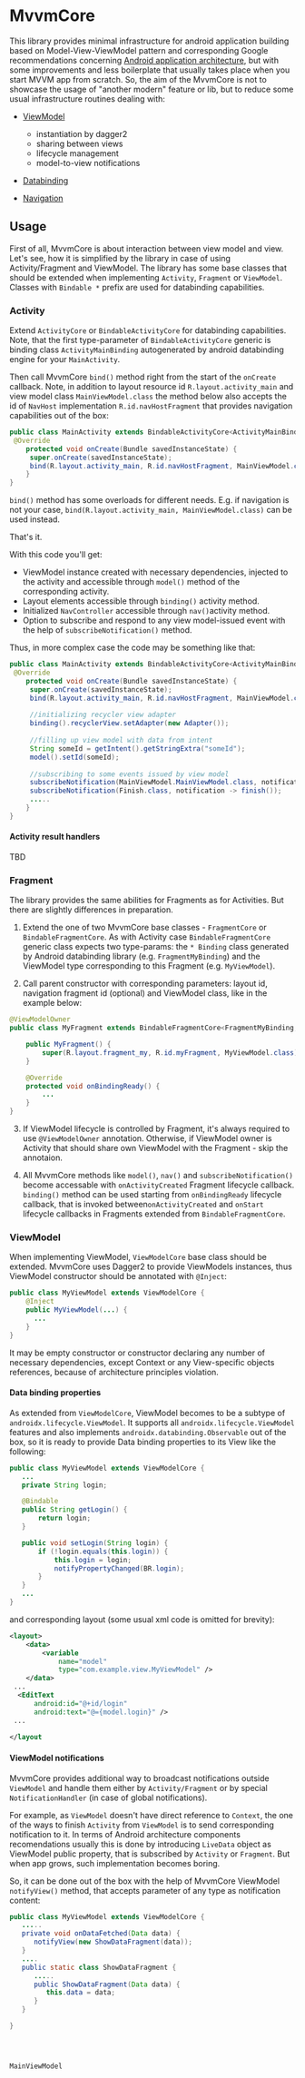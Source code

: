 # MvvmCore
This library provides minimal infrastructure for android application building based on Model-View-ViewModel pattern and corresponding Google recommendations concerning [Android application architecture](https://developer.android.com/jetpack/docs/guide), but with some improvements and less boilerplate that usually takes place when you start MVVM app from scratch. So, the aim of the MvvmCore is not to showcase the usage of "another modern" feature or lib, but to reduce some usual infrastructure routines dealing with:

* [ViewModel](https://developer.android.com/topic/libraries/architecture/viewmodel) 
  * instantiation by dagger2
  * sharing between views
  * lifecycle management
  * model-to-view notifications
 
* [Databinding](https://developer.android.com/topic/libraries/data-binding)
* [Navigation](https://developer.android.com/guide/navigation)

## Usage
First of all, MvvmCore is about interaction between view model and view. Let's see, how it is simplified by the library in case of using Activity/Fragment and ViewModel.
The library has some base classes that should be extended when implementing `Activity`, `Fragment` or `ViewModel`. Classes with `Bindable *` prefix are used for databinding capabilities.

### Activity
Extend `ActivityCore` or `BindableActivityCore` for databinding capabilities. Note, that the first type-parameter of `BindableActivityCore` generic is binding class `ActivityMainBinding` autogenerated by android databinding engine for your `MainActivity`. 

Then call MvvmCore `bind()` method right from the start of the `onCreate` callback. Note, in addition to layout resource id `R.layout.activity_main` and view model class `MainViewModel.class` the method below also accepts the id of `NavHost` implementation `R.id.navHostFragment` that provides navigation capabilities out of the box:

```java
public class MainActivity extends BindableActivityCore<ActivityMainBinding, MainViewModel> {
 @Override
    protected void onCreate(Bundle savedInstanceState) {
     super.onCreate(savedInstanceState);
     bind(R.layout.activity_main, R.id.navHostFragment, MainViewModel.class);
    }
}
```

`bind()` method has some overloads for different needs. E.g. if navigation is not your case, `bind(R.layout.activity_main, MainViewModel.class)` can be used instead.

That's it. 

With this code you'll get:

* ViewModel instance created with necessary dependencies, injected to the activity and accessible through `model()` method of the corresponding activity.
* Layout elements accessible through `binding()` activity method.
* Initialized `NavController` accessible through `nav()`activity method.
* Option to subscribe and respond to any view model-issued event with the help of `subscribeNotification()` method.

Thus, in more complex case the code may be something like that:

```java
public class MainActivity extends BindableActivityCore<ActivityMainBinding, MainViewModel> {
 @Override
    protected void onCreate(Bundle savedInstanceState) {
     super.onCreate(savedInstanceState);
     bind(R.layout.activity_main, R.id.navHostFragment, MainViewModel.class);
     
     //initializing recycler view adapter
     binding().recyclerView.setAdapter(new Adapter());
    
     //filling up view model with data from intent
     String someId = getIntent().getStringExtra("someId");
     model().setId(someId);
     
     //subscribing to some events issued by view model
     subscribeNotification(MainViewModel.MainViewModel.class, notification -> nav().navigate(R.id.somethingFragment));
     subscribeNotification(Finish.class, notification -> finish());
     .....
    }
}
```

#### Activity result handlers
TBD

### Fragment
The library provides the same abilities for Fragments as for Activities. But there are slightly differences in preparation.

1. Extend the one of two MvvmCore base classes - `FragmentCore` or `BindableFragmentCore`. As with Activity case `BindableFragmentCore` generic class expects two type-params: the `* Binding` class generated by Android databinding library (e.g. `FragmentMyBinding`) and the ViewModel type corresponding to this Fragment (e.g. `MyViewModel`).

2. Call parent constructor with corresponding parameters: layout id, navigation fragment id (optional) and ViewModel class, like in the example below:

```java
@ViewModelOwner
public class MyFragment extends BindableFragmentCore<FragmentMyBinding, MyViewModel> {

    public MyFragment() {
        super(R.layout.fragment_my, R.id.myFragment, MyViewModel.class);
    }

    @Override
    protected void onBindingReady() {
        ...
    }
}
```
3. If ViewModel lifecycle is controlled by Fragment, it's always required to use `@ViewModelOwner` annotation. Otherwise, if ViewModel owner is Activity that should share own ViewModel with the Fragment - skip the annotaion.

4. All MvvmCore methods like `model()`, `nav()` and `subscribeNotification()` become accessable with `onActivityCreated` Fragment lifecycle callback. `binding()` method can be used starting from `onBindingReady` lifecycle callback, that is invoked between`onActivityCreated` and `onStart` lifecycle callbacks in Fragments extended from `BindableFragmentCore`.

### ViewModel
When implementing ViewModel, `ViewModelCore` base class should be extended. MvvmCore uses Dagger2 to provide ViewModels instances, thus ViewModel constructor should be annotated with `@Inject`:

```java
public class MyViewModel extends ViewModelCore {
    @Inject
    public MyViewModel(...) {
      ...
    }
}
```
It may be empty constructor or constructor declaring any number of necessary dependencies, except Context or any View-specific objects references, because of architecture principles violation. 

#### Data binding properties

As extended from `ViewModelCore`, ViewModel becomes to be a subtype of `androidx.lifecycle.ViewModel`. It supports all `androidx.lifecycle.ViewModel` features and also implements `androidx.databinding.Observable` out of the box, so it is ready to provide Data binding properties to its View like the following:

```java
public class MyViewModel extends ViewModelCore {
   ...
   private String login;

   @Bindable
   public String getLogin() {
       return login;
   }

   public void setLogin(String login) {
       if (!login.equals(this.login)) {
           this.login = login;
           notifyPropertyChanged(BR.login);
       }
   }
   ...
}
```
and corresponding layout (some usual xml code is omitted for brevity):

```xml
<layout>
    <data>
        <variable
            name="model"
            type="com.example.view.MyViewModel" />
    </data>
 ...
  <EditText
      android:id="@+id/login"
      android:text="@={model.login}" />
 ...
 
</layout
```    
#### ViewModel notifications
MvvmCore provides additional way to broadcast notifications outside `ViewModel` and handle them either by `Activity/Fragment` or by special `NotificationHandler` (in case of global notifications).

For example, as `ViewModel` doesn't have direct reference to `Context`, the one of the ways to finish `Activity` from `ViewModel` is to send corresponding notification to it. In terms of Android architecture components recomendations usually this is done by introducing `LiveData` object as ViewModel public property, that is subscribed by `Activity` or `Fragment`. But when app grows, such implementation becomes boring. 

So, it can be done out of the box with the help of MvvmCore ViewModel `notifyView()` method, that accepts parameter of any type as notification content:
```java
public class MyViewModel extends ViewModelCore {
   .....
   private void onDataFetched(Data data) {
      notifyView(new ShowDataFragment(data));
   }
   ....
   public static class ShowDataFragment {
      .....
      public ShowDataFragment(Data data) {
         this.data = data;
      }
   }

}




MainViewModel
```
